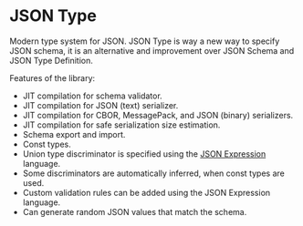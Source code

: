 # JSON Type

Modern type system for JSON. JSON Type is way a new way to specify JSON schema,
it is an alternative and improvement over JSON Schema and JSON Type Definition.

Features of the library:

- JIT compilation for schema validator.
- JIT compilation for JSON (text) serializer.
- JIT compilation for CBOR, MessagePack, and JSON (binary) serializers.
- JIT compilation for safe serialization size estimation.
- Schema export and import.
- Const types.
- Union type discriminator is specified using the [JSON Expression](https://jsonjoy.com/specs/json-expression) language.
- Some discriminators are automatically inferred, when const types are used.
- Custom validation rules can be added using the JSON Expression language.
- Can generate random JSON values that match the schema.

